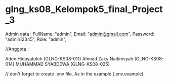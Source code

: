 # glng_ks08_Kelompok5_final_Project_3

Admin data :
FullName: "admin",
Email: "admin@gmail.com",
Password: "admin12345",
Role: "admin",

//Anggota :

Aden Hidayatuloh (GLNG-KS08-011)
Ahmad Zaky Nadimsyah (GLNG-KS08-014)
MUHAMMAD SYABDEWA (GLNG-KS08-025)

// don't forget to create .env file. As in the example (.env.example)
